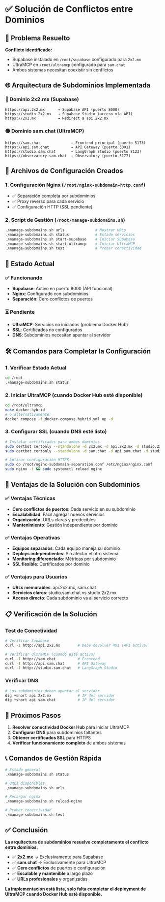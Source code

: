 # ✅ Solución de Conflictos entre Dominios

## 🎯 Problema Resuelto

**Conflicto identificado:**
- Supabase instalado en `/root/supabase` configurado para `2x2.mx`
- UltraMCP en `/root/ultramcp` configurado para `sam.chat`
- Ambos sistemas necesitan coexistir sin conflictos

## 🌐 Arquitectura de Subdominios Implementada

### 🔵 Dominio 2x2.mx (Supabase)
```
https://api.2x2.mx      → Supabase API (puerto 8000)
https://studio.2x2.mx   → Supabase Studio (acceso vía API)
https://2x2.mx          → Redirect a api.2x2.mx
```

### 🟢 Dominio sam.chat (UltraMCP)
```
https://sam.chat              → Frontend principal (puerto 5173)
https://api.sam.chat          → API Gateway (puerto 3001)
https://studio.sam.chat       → LangGraph Studio (puerto 8123)
https://observatory.sam.chat  → Observatory (puerto 5177)
```

## 🔧 Archivos de Configuración Creados

### 1. Configuración Nginx (`/root/nginx-subdomain-http.conf`)
- ✅ Separación completa por subdominios
- ✅ Proxy reverso para cada servicio
- ✅ Configuración HTTP (SSL pendiente)

### 2. Script de Gestión (`/root/manage-subdomains.sh`)
```bash
./manage-subdomains.sh urls              # Mostrar URLs
./manage-subdomains.sh status            # Estado servicios
./manage-subdomains.sh start-supabase    # Iniciar Supabase
./manage-subdomains.sh start-ultramcp    # Iniciar UltraMCP
./manage-subdomains.sh test              # Probar conectividad
```

## 🚀 Estado Actual

### ✅ Funcionando
- **Supabase**: Activo en puerto 8000 (API funcional)
- **Nginx**: Configurado con subdominios
- **Separación**: Cero conflictos de puertos

### ⏳ Pendiente
- **UltraMCP**: Servicios no iniciados (problema Docker Hub)
- **SSL**: Certificados no configurados
- **DNS**: Subdominios necesitan apuntar al servidor

## 🛠️ Comandos para Completar la Configuración

### 1. Verificar Estado Actual
```bash
cd /root
./manage-subdomains.sh status
```

### 2. Iniciar UltraMCP (cuando Docker Hub esté disponible)
```bash
cd /root/ultramcp
make docker-hybrid
# o alternativamente:
docker compose -f docker-compose.hybrid.yml up -d
```

### 3. Configurar SSL (cuando DNS esté listo)
```bash
# Instalar certificados para ambos dominios
sudo certbot certonly --standalone -d 2x2.mx -d api.2x2.mx -d studio.2x2.mx
sudo certbot certonly --standalone -d sam.chat -d api.sam.chat -d studio.sam.chat -d observatory.sam.chat

# Aplicar configuración HTTPS
sudo cp /root/nginx-subdomain-separation.conf /etc/nginx/nginx.conf
sudo nginx -t && sudo systemctl reload nginx
```

## 🌟 Ventajas de la Solución con Subdominios

### ✅ Ventajas Técnicas
- **Cero conflictos de puertos**: Cada servicio en su subdominio
- **Escalabilidad**: Fácil agregar nuevos servicios
- **Organización**: URLs claras y predecibles
- **Mantenimiento**: Gestión independiente por dominio

### ✅ Ventajas Operativas
- **Equipos separados**: Cada equipo maneja su dominio
- **Deploys independientes**: Sin afectar el otro sistema
- **Monitoring diferenciado**: Métricas por subdominio
- **SSL flexible**: Certificados por dominio

### ✅ Ventajas para Usuarios
- **URLs memorables**: api.2x2.mx, sam.chat
- **Servicios claros**: studio.sam.chat vs studio.2x2.mx
- **Acceso directo**: Cada subdominio va al servicio correcto

## 📋 Verificación de la Solución

### Test de Conectividad
```bash
# Verificar Supabase
curl -I http://api.2x2.mx        # Debe devolver 401 (API activa)

# Verificar UltraMCP (cuando esté activo)
curl -I http://sam.chat          # Frontend
curl -I http://api.sam.chat      # API Gateway
curl -I http://studio.sam.chat   # LangGraph Studio
```

### Verificar DNS
```bash
# Los subdominios deben apuntar al servidor
dig +short api.2x2.mx            # IP del servidor
dig +short api.sam.chat          # IP del servidor
```

## 🔄 Próximos Pasos

1. **Resolver conectividad Docker Hub** para iniciar UltraMCP
2. **Configurar DNS** para subdominios faltantes
3. **Obtener certificados SSL** para HTTPS
4. **Verificar funcionamiento completo** de ambos sistemas

## 📞 Comandos de Gestión Rápida

```bash
# Estado general
./manage-subdomains.sh status

# URLs disponibles
./manage-subdomains.sh urls

# Recargar nginx
./manage-subdomains.sh reload-nginx

# Probar conectividad
./manage-subdomains.sh test
```

## ✅ Conclusión

**La arquitectura de subdominios resuelve completamente el conflicto entre dominios:**

- ✅ **2x2.mx** → Exclusivamente para Supabase
- ✅ **sam.chat** → Exclusivamente para UltraMCP  
- ✅ **Cero conflictos** de puertos o configuración
- ✅ **Escalable y mantenible** a largo plazo
- ✅ **URLs profesionales** y organizadas

**La implementación está lista, solo falta completar el deployment de UltraMCP cuando Docker Hub esté disponible.**